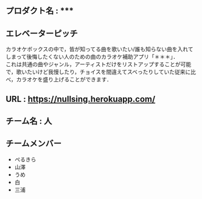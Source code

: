 ## プロダクト名 : ***  
## エレベーターピッチ

カラオケボックスの中で，皆が知ってる曲を歌いたい/誰も知らない曲を入れてしまって後悔したくない人のための曲のカラオケ補助アプリ「＊＊＊」．  
これは共通の曲やジャンル，アーティストだけをリストアップすることが可能で，歌いたいけど我慢したり，チョイスを間違えてスベったりしていた従来に比べ，カラオケを盛り上げることができます．  
## URL : https://nullsing.herokuapp.com/
## チーム名 : 人
## チームメンバー
* ぺるきら
* 山澤
* うめ
* 白
* 三浦

